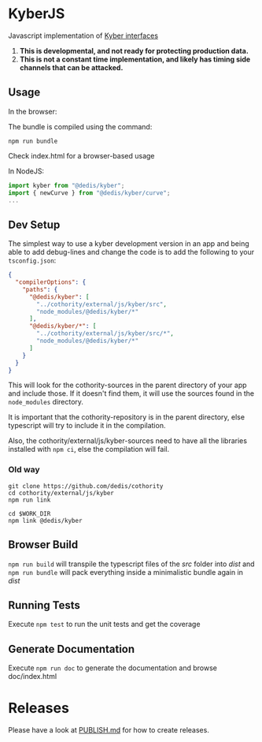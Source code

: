 # KyberJS

Javascript implementation of [Kyber interfaces](https://github.com/dedis/kyber/blob/master/group.go)

1. **This is developmental, and not ready for protecting production data.**
2. **This is not a constant time implementation, and likely has timing side channels that can be attacked.**

## Usage

In the browser:

The bundle is compiled using the command:

```
npm run bundle
```

Check index.html for a browser-based usage

In NodeJS:

```js
import kyber from "@dedis/kyber";
import { newCurve } from "@dedis/kyber/curve";
...
```

## Dev Setup

The simplest way to use a kyber development version in an app and being able to
add debug-lines and change the code is to add the following to your
`tsconfig.json`:

```json
{
  "compilerOptions": {
    "paths": {
      "@dedis/kyber": [
        "../cothority/external/js/kyber/src",
        "node_modules/@dedis/kyber/*"
      ],
      "@dedis/kyber/*": [
        "../cothority/external/js/kyber/src/*",
        "node_modules/@dedis/kyber/*"
      ]
    }
  }
}
```

This will look for the cothority-sources in the parent directory of your app and
include those. If it doesn't find them, it will use the sources found in the `node_modules`
directory.

It is important that the cothority-repository is in the parent directory, else
typescript will try to include it in the compilation.

Also, the cothority/external/js/kyber-sources need to have all the libraries installed with
`npm ci`, else the compilation will fail.

### Old way

```
git clone https://github.com/dedis/cothority
cd cothority/external/js/kyber
npm run link

cd $WORK_DIR
npm link @dedis/kyber
```

## Browser Build

`npm run build` will transpile the typescript files of the _src_ folder into _dist_ and
`npm run bundle` will pack everything inside a minimalistic bundle again in _dist_

## Running Tests

Execute `npm test` to run the unit tests and get the coverage

## Generate Documentation

Execute `npm run doc` to generate the documentation and browse doc/index.html

# Releases

Please have a look at [PUBLISH.md](../../../PUBLISH.md) for how to create
 releases.
